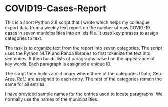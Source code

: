 # COVID19-Cases-Report 
This is a short Python 3.8 script that I wrote which helps my colleague export data from a weekly text report on the number of new COVID-19 cases in seven municipalities into an .xls file. It uses key phrases to assign categories to text. 

The task is to organize text from the report into seven categories. The script uses the Python NLTK and Panda libraries to first tokenize the text into sentences.
It then builds lists of paragraphs based on the appearance of key words. Each paragraph is assigned a unique ID.

The script then builds a dictionary where three of the categories (Date, Geo. Area, Ref.) are assigned to each entry. The rest of the categories remain the same for all entries.  

I have provided sample names for the entries used to locate paragraphs. We normally use the names of the municipalities. 
